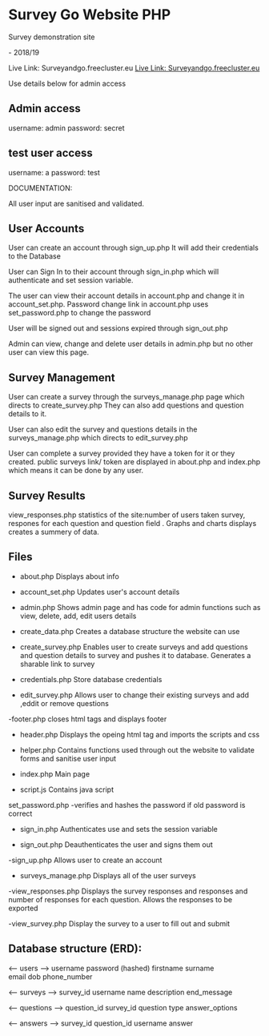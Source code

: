 # Survey Go Website PHP
 Survey demonstration site 
 
<Jamshid Nazari> - 2018/19

Live Link: Surveyandgo.freecluster.eu
<a href="Surveyandgo.freecluster.eu">Live Link: Surveyandgo.freecluster.eu</a>

Use details below for admin access

Admin access
-------------- 
username: admin
password: secret

test user access
--------------
username: a
password: test

DOCUMENTATION:

All user input are sanitised and validated.

User Accounts
--------------
User can create an account through sign_up.php
It will add their credentials to the Database

User can Sign In to their account through sign_in.php
which will authenticate and set session variable.

The user can view their account details in account.php
and change it in account_set.php.
Password change link in account.php uses set_password.php to change the password

User will be signed out and sessions expired through sign_out.php

Admin can view, change and delete user details in admin.php but no other user can view this page.


Survey Management
--------------------
User can create a survey through the surveys_manage.php page which directs to create_survey.php
They can also add questions and question details to it.

User can also edit the survey and questions details in the surveys_manage.php which directs to edit_survey.php

User can complete a survey provided they have a token for it or they created.
public surveys link/ token are displayed in about.php and index.php which means it can be done by any user.


Survey Results
--------------------
view_responses.php statistics of the site:number of users taken survey, respones for each question and question field .
Graphs and charts displays creates a summery of data.


Files
-------------
- about.php
Displays about info

- account_set.php
Updates user's account details

- admin.php
Shows admin page and has code for admin functions such as view, delete, add, edit users details

- create_data.php
Creates a database structure the website can use

- create_survey.php
Enables user to create surveys and add questions and question details to survey and pushes it to database. Generates a sharable link to survey

- credentials.php
Store database credentials 

- edit_survey.php
Allows user to change their existing surveys and add ,eddit or remove questions

-footer.php
closes html tags and displays footer

- header.php
Displays the opeing html tag and imports the scripts and css

- helper.php
Contains functions used through out the website to validate forms and sanitise user input

- index.php
Main page 

- script.js
Contains java script

set_password.php
-verifies and hashes the password if old password is correct

- sign_in.php
Authenticates use and sets the session variable

- sign_out.php
Deauthenticates the user and signs them out

-sign_up.php
Allows user to create an account 

- surveys_manage.php
Displays all of the user surveys

-view_responses.php
Displays the survey responses and responses and number of responses for each question.
Allows the responses to be exported

-view_survey.php
Display the survey to a user to fill out and submit



Database structure (ERD):
---------------------

<-- users -->
username <PK>
password (hashed)
firstname 
surname   
email
dob
phone_number



<-- surveys -->
survey_id <PK>
username <FK>
name
description
end_message


<-- questions -->
question_id <PK>
survey_id <FK>
question 
type 
answer_options 

<-- answers -->
survey_id<FK>
question_id <FK>
username
answer
